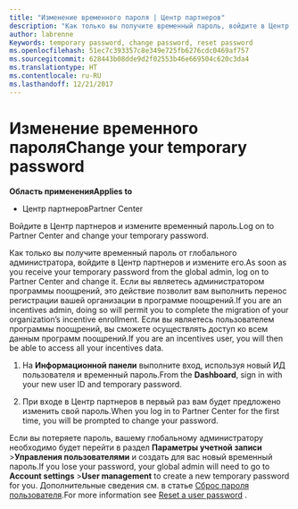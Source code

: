```yaml
---
title: "Изменение временного пароля | Центр партнеров"
description: "Как только вы получите временный пароль, войдите в Центр партнеров и измените его."
author: labrenne
Keywords: temporary password, change password, reset password
ms.openlocfilehash: 51ec7c393357c8e349e725fb6276cdc0469af757
ms.sourcegitcommit: 628443b08dde9d2f02553b46e669504c620c3da4
ms.translationtype: HT
ms.contentlocale: ru-RU
ms.lasthandoff: 12/21/2017
---
```

# <a name="change-your-temporary-password"></a><span data-ttu-id="654f1-103">Изменение временного пароля</span><span class="sxs-lookup"><span data-stu-id="654f1-103">Change your temporary password</span></span>

**<span data-ttu-id="654f1-104">Область применения</span><span class="sxs-lookup"><span data-stu-id="654f1-104">Applies to</span></span>**

-  <span data-ttu-id="654f1-105">Центр партнеров</span><span class="sxs-lookup"><span data-stu-id="654f1-105">Partner Center</span></span>

<span data-ttu-id="654f1-106">Войдите в Центр партнеров и измените временный пароль.</span><span class="sxs-lookup"><span data-stu-id="654f1-106">Log on to Partner Center and change your temporary password.</span></span>

<span data-ttu-id="654f1-107">Как только вы получите временный пароль от глобального администратора, войдите в Центр партнеров и измените его.</span><span class="sxs-lookup"><span data-stu-id="654f1-107">As soon as you receive your temporary password from the global admin, log on to Partner Center and change it.</span></span> <span data-ttu-id="654f1-108">Если вы являетесь администратором программы поощрений, это действие позволит вам выполнить перенос регистрации вашей организации в программе поощрений.</span><span class="sxs-lookup"><span data-stu-id="654f1-108">If you are an incentives admin, doing so will permit you to complete the migration of your organization’s incentive enrollment.</span></span> <span data-ttu-id="654f1-109">Если вы являетесь пользователем программы поощрений, вы сможете осуществлять доступ ко всем данным программ поощрений.</span><span class="sxs-lookup"><span data-stu-id="654f1-109">If you are an incentives user, you will then be able to access all your incentives data.</span></span>

1.  <span data-ttu-id="654f1-110">На **Информационной панели** выполните вход, используя новый ИД пользователя и временный пароль.</span><span class="sxs-lookup"><span data-stu-id="654f1-110">From the **Dashboard**, sign in with your new user ID and temporary password.</span></span>

2.  <span data-ttu-id="654f1-111">При входе в Центр партнеров в первый раз вам будет предложено изменить свой пароль.</span><span class="sxs-lookup"><span data-stu-id="654f1-111">When you log in to Partner Center for the first time, you will be prompted to change your password.</span></span>

<span data-ttu-id="654f1-112">Если вы потеряете пароль, вашему глобальному администратору необходимо будет перейти в раздел **Параметры учетной записи** >**Управления пользователями** и создать для вас новый временный пароль.</span><span class="sxs-lookup"><span data-stu-id="654f1-112">If you lose your password, your global admin will need to go to  **Account settings** >**User management** to create a new temporary password for you.</span></span>
<span data-ttu-id="654f1-113">Дополнительные сведения см. в статье [Сброс пароля пользователя](reset-a-user-password.md).</span><span class="sxs-lookup"><span data-stu-id="654f1-113">For more information see [Reset a user password](reset-a-user-password.md) .</span></span>


 

 




